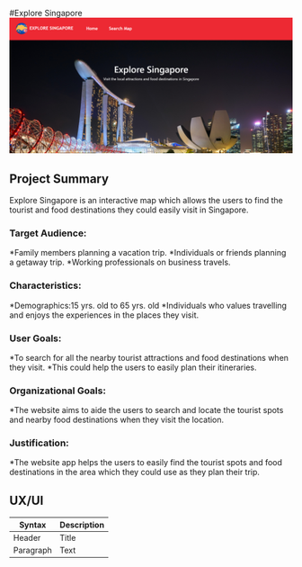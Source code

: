 #Explore Singapore
![Explore Singapore](images/exploresg.png)

<h2> Project Summary</h2>
Explore Singapore is an interactive map which allows the users to find the tourist and food destinations they could easily visit in Singapore.
<h3>Target Audience:</h3>
*Family members planning a vacation trip.
*Individuals or friends planning a getaway trip.
*Working professionals on business travels.
<h3>Characteristics:</h3>
*Demographics:15 yrs. old to 65 yrs. old
*Individuals who values travelling and enjoys the experiences in the places they visit.
<h3>User Goals:</h3>
*To search for all the nearby tourist attractions and food destinations when they visit.
*This could help the users to easily plan their itineraries.
<h3>Organizational Goals:</h3>
*The website aims to aide the users to search and locate the tourist spots and nearby food destinations when they visit the location.
<h3>Justification:</h3>
*The website app helps the users to easily find the tourist spots and food destinations in the area which they could use as they plan their trip.
<h2>UX/UI</h2>

| Syntax      | Description |
| ----------- | ----------- |
| Header      | Title       |
| Paragraph   | Text        |
